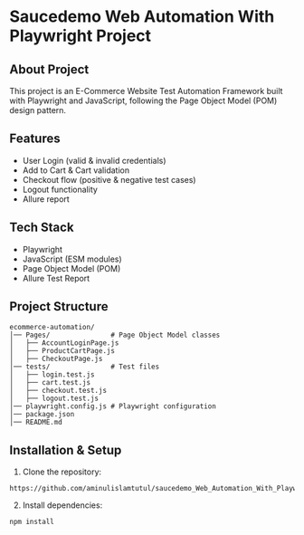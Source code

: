 # **Saucedemo Web Automation With Playwright Project**
## About Project
This project is an E-Commerce Website Test Automation Framework built with Playwright and JavaScript, following the Page Object Model (POM) design pattern.
## Features
- User Login (valid & invalid credentials)
- Add to Cart & Cart validation
- Checkout flow (positive & negative test cases)
- Logout functionality
- Allure report
## Tech Stack
- Playwright
- JavaScript (ESM modules)
- Page Object Model (POM)
- Allure Test Report
## Project Structure
```
ecommerce-automation/
│── Pages/               # Page Object Model classes
│   ├── AccountLoginPage.js
│   ├── ProductCartPage.js
│   ├── CheckoutPage.js
│── tests/               # Test files
│   ├── login.test.js
│   ├── cart.test.js
│   ├── checkout.test.js
│   ├── logout.test.js
│── playwright.config.js # Playwright configuration
│── package.json
│── README.md
```
## Installation & Setup
1. Clone the repository:
```console
https://github.com/aminulislamtutul/saucedemo_Web_Automation_With_Playwright_Project.git
```
2. Install dependencies:
```console
npm install
```


